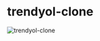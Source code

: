 # trendyol-clone
![trendyol-clone](https://github.com/merveerdemjava/trendyol-clone/assets/140723996/8facdcc4-1f01-48f6-a732-4d7c88c12183)
